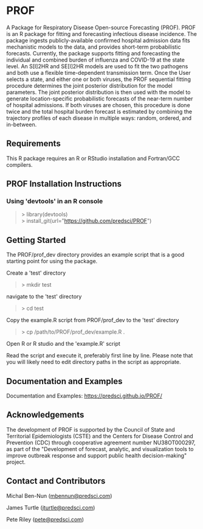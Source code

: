 # PROF
A Package for Respiratory Disease Open-source Forecasting (PROF). PROF is an R package 
for fitting and forecasting infectious disease incidence. The package ingests publicly-available
confirmed hospital admission data fits mechanistic models to the data, and provides short-term 
probabilistic forecasts. Currently, the package supports fitting and forecasting the individual
and combined burden of influenza and COVID-19 at the state level. An S[I]2HR and SE[I]2HR models
are used to fit the two pathogens and both use a flexible time-dependent transmission term. Once the User
selects a state, and either one or both viruses, the PROF sequential fitting procedure determines the joint posterior distribution for the model
parameters.  The joint posterior distribution is then used with the model to generate location-specific
probabilistic forecasts of the near-term number of hospital admissions. If both viruses are chosen, this procedure is done twice and the total hospital burden forecast is estimated by combining the trajectory profiles of each disease in multiple ways: random, ordered, and in-between.


## Requirements
This R package requires an R or RStudio installation and Fortran/GCC compilers.

## PROF Installation Instructions

### Using 'devtools' in an R console
>\> library(devtools)  
>\> install_git(url="https://github.com/predsci/PROF")  

<!--- 
NOTE: This method is convenient, but it may still be worthwhile to download the 
repository (see next subsection) to a user directory. The scripts in examples/ 
directory and the manual (dice/vignettes/dice.pdf) are quite useful.

### Manually from command line
Navigate to your preferred directory  

> $ cd mydir  

Download the repository from GitHub (requires git command line tools)  

> $ git clone https://github.com/predsci/DICE4.git

Navigate into the local repo directory  

> $ cd DICE4

Use python script to compile from source  

> $ ./compile.py

NOTE: If you do not wish to or cannot install DICE globally, it can also be installed 
to a local R-library using 'R CMD build dice' and 'R CMD INSTALL -l /my_lib_loc dice'
-->

## Getting Started
The PROF/prof_dev directory provides an example script that is a good starting point for using the package. 

Create a 'test' directory 

>\> mkdir test

 navigate to the 'test' directory

 >\> cd test

Copy the example.R script from PROF/prof_dev to the 'test' directory

>\> cp /path/to/PROF/prof_dev/example.R .

Open R or R studio and the 'example.R' script

Read the script and execute it, preferably first line by line. Please note that you will likely need to edit directory paths in the script as appropriate.

## Documentation and Examples

Documentation and Examples: https://predsci.github.io/PROF/

## Acknowledgements
The development of PROF is supported by the Council of State and Territorial Epidemiologists (CSTE) and the Centers for Disease Control and Prevention (CDC)
through cooperative agreement number NU38OT000297, as part of the "Development of forecast, analytic, and visualization tools to improve outbreak response and support public health decision-making" project.

## Contact and Contributors

Michal Ben-Nun (mbennun@predsci.com)

James Turtle     (jturtle@predsci.com)

Pete Riley       (pete@predsci.com)



